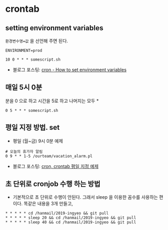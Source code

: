 # crontab

## setting environment variables
```환경변수명=값``` 을 선언해 주면 된다.

```
ENVIRONMENT=prod

10 0 * * * somescript.sh
```

* 블로그 포스팅: [cron - How to set environment variables](http://junho85.pe.kr/1148)

## 매일 5시 0분
분을 0 으로 하고 시간을 5로 하고 나머지는 모두 *
```
0 5 * * * somescript.sh
```

## 평일 지정 방법. set
* 평일 (월~금) 9시 0분 예제
```
# 오늘의 휴가자 알림
0 9 * * 1-5 /ourteam/vacation_alarm.pl
```

* 블로그 포스팅: [cron, crontab 평일 지정 예제](http://junho85.pe.kr/899)

## 초 단위로 cronjob 수행 하는 방법
* 기본적으로 초 단위로 수행이 안된다. 그래서 sleep 을 이용한 꼼수를 사용하는 편이다. 똑같은 내용을 3개 만들고, 
```
* * * * * cd /hanmail/2019-ingyeo && git pull
* * * * * sleep 20 && cd /hanmail/2019-ingyeo && git pull
* * * * * sleep 40 && cd /hanmail/2019-ingyeo && git pull
```